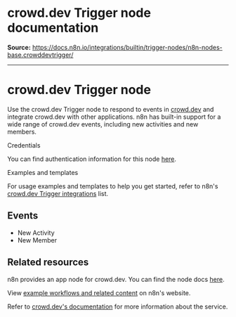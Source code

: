 # crowd.dev Trigger node documentation

**Source:** https://docs.n8n.io/integrations/builtin/trigger-nodes/n8n-nodes-base.crowddevtrigger/

---

# crowd.dev Trigger node

Use the crowd.dev Trigger node to respond to events in [crowd.dev](https://www.crowd.dev/) and integrate crowd.dev with other applications. n8n has built-in support for a wide range of crowd.dev events, including new activities and new members.

Credentials

You can find authentication information for this node [here](../../credentials/crowddev/).

Examples and templates

For usage examples and templates to help you get started, refer to n8n's [crowd.dev Trigger integrations](https://n8n.io/integrations/crowddev-trigger/) list.

## Events

- New Activity
- New Member

## Related resources

n8n provides an app node for crowd.dev. You can find the node docs [here](../../app-nodes/n8n-nodes-base.crowddev/).

View [example workflows and related content](https://n8n.io/integrations/crowddev/) on n8n's website.

Refer to [crowd.dev's documentation](https://docs.crowd.dev/reference/getting-started-with-crowd-dev-api) for more information about the service.
